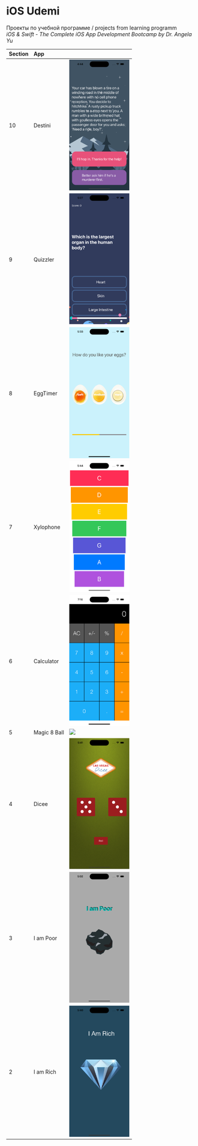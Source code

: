 # iOS Udemi

Проекты по учебной программе / projects from learning programm   
_iOS & Swift - The Complete iOS App Development Bootcamp by Dr. Angela Yu_

| Section | App         |                                      | 
|:--------|:------------|:-------------------------------------|
|    10   | Destini     | <img src="images/10.png" width="160">| 
|    9    | Quizzler    | <img src="images/9.png" width="160"> | 
|    8    | EggTimer    | <img src="images/8.png" width="160"> | 
|    7    | Xylophone   | <img src="images/7.png" width="160"> | 
|    6    | Calculator  | <img src="images/6.png" width="160"> | 
|    5    | Magic 8 Ball| <img src="images/5.png" width="160"> | 
|    4    | Dicee       | <img src="images/4.png" width="160"> | 
|    3    | I am Poor   | <img src="images/3.png" width="160"> | 
|    2    | I am Rich   | <img src="images/2.png" width="160"> |
